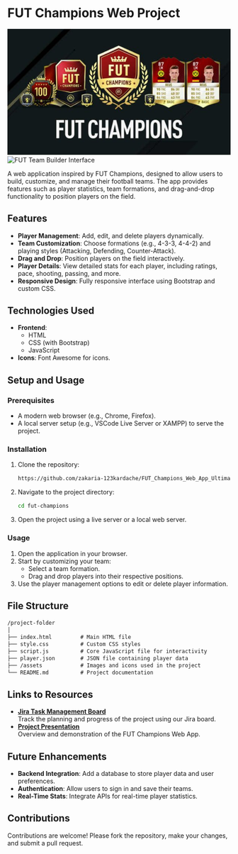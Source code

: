 # FUT Champions Web Project
![FUT Team Builder Interface](/Assets/img/Calendario%20FUT%20Champions%20FIFA.jpg) 
![FUT Team Builder Interface](/Assets/img/Capture%20d'écran.png) 

A web application inspired by FUT Champions, designed to allow users to build, customize, and manage their football teams. The app provides features such as player statistics, team formations, and drag-and-drop functionality to position players on the field.

## Features

- **Player Management**: Add, edit, and delete players dynamically.
- **Team Customization**: Choose formations (e.g., 4-3-3, 4-4-2) and playing styles (Attacking, Defending, Counter-Attack).
- **Drag and Drop**: Position players on the field interactively.
- **Player Details**: View detailed stats for each player, including ratings, pace, shooting, passing, and more.
- **Responsive Design**: Fully responsive interface using Bootstrap and custom CSS.


## Technologies Used

- **Frontend**: 
  - HTML
  - CSS (with Bootstrap)
  - JavaScript
- **Icons**: Font Awesome for icons.

## Setup and Usage

### Prerequisites
- A modern web browser (e.g., Chrome, Firefox).
- A local server setup (e.g., VSCode Live Server or XAMPP) to serve the project.

### Installation
1. Clone the repository:
   ```bash
   https://github.com/zakaria-123kardache/FUT_Champions_Web_App_Ultimate_Team.git
   ```
2. Navigate to the project directory:
   ```bash
   cd fut-champions
   ```
3. Open the project using a live server or a local web server.

### Usage
1. Open the application in your browser.
2. Start by customizing your team:
   - Select a team formation.
   - Drag and drop players into their respective positions.
3. Use the player management options to edit or delete player information.

## File Structure

```
/project-folder
│
├── index.html         # Main HTML file
├── style.css          # Custom CSS styles
├── script.js          # Core JavaScript file for interactivity
├── player.json        # JSON file containing player data
├── /assets            # Images and icons used in the project
└── README.md          # Project documentation
```

## Links to Resources

- **[Jira Task Management Board](https://kardachezakaria.atlassian.net/jira/software/projects/WAFCWAUT/boards/13?atlOrigin=eyJpIjoiMWVkYmQxZGVjMzFhNGIyMDljNGNhNzE4YjY2MTc0NmYiLCJwIjoiaiJ9)**  
  Track the planning and progress of the project using our Jira board.
- **[Project Presentation](https://www.canva.com/design/DAGX396o0_s/-vkhe3ZZ5doY5oPJEXBYsQ/edit)**  
  Overview and demonstration of the FUT Champions Web App.

## Future Enhancements

- **Backend Integration**: Add a database to store player data and user preferences.
- **Authentication**: Allow users to sign in and save their teams.
- **Real-Time Stats**: Integrate APIs for real-time player statistics.

## Contributions

Contributions are welcome! Please fork the repository, make your changes, and submit a pull request.

